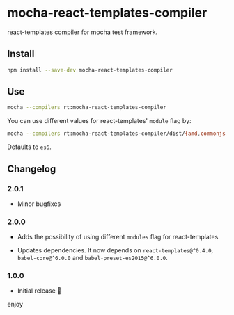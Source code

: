 # mocha-react-templates-compiler

react-templates compiler for mocha test framework.

## Install

```sh
npm install --save-dev mocha-react-templates-compiler
```

## Use

```sh
mocha --compilers rt:mocha-react-templates-compiler
```

You can use different values for react-templates' `module` flag by:

```sh
mocha --compilers rt:mocha-react-templates-compiler/dist/{amd,commonjs,es6}
```

Defaults to `es6`.

## Changelog

### 2.0.1

* Minor bugfixes

### 2.0.0

* Adds the possibility of using different `modules` flag for react-templates.

* Updates dependencies. It now depends on `react-templates@^0.4.0`,
  `babel-core@^6.0.0` and `babel-preset-es2015@^6.0.0`.

### 1.0.0

* Initial release :tada:

enjoy
